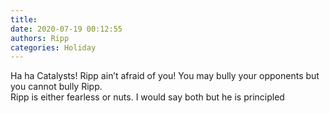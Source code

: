 ```yaml
---
title: 
date: 2020-07-19 00:12:55
authors: Ripp
categories: Holiday
---
```


 Ha ha Catalysts!   Ripp ain’t afraid of you!   You may bully your opponents but you cannot bully Ripp.  
Ripp is either fearless or nuts.  I would say both but he is principled